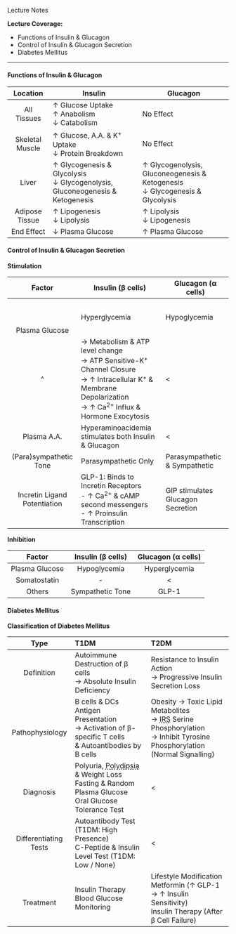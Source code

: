 Lecture Notes

**Lecture Coverage:**
- Functions of Insulin & Glucagon
- Control of Insulin & Glucagon Secretion
- Diabetes Mellitus

---
#### **Functions of Insulin & Glucagon**

|    Location     | Insulin                                                                        | Glucagon                                                                       |
| :-------------: | ------------------------------------------------------------------------------ | ------------------------------------------------------------------------------ |
|   All Tissues   | ↑ Glucose Uptake<br>↑ Anabolism<br>↓ Catabolism                                | No Effect                                                                      |
| Skeletal Muscle | ↑ Glucose, A.A. & K<sup>+</sup> Uptake<br>↓ Protein Breakdown                  | No Effect                                                                      |
|      Liver      | ↑ Glycogenesis & Glycolysis<br>↓ Glycogenolysis, Gluconeogenesis & Ketogenesis | ↑ Glycogenolysis, Gluconeogenesis & Ketogenesis<br>↓ Glycogenesis & Glycolysis |
| Adipose Tissue  | ↑ Lipogenesis<br>↓ Lipolysis                                                   | ↑ Lipolysis<br>↓ Lipogenesis                                                   |
|   End Effect    | ↓ Plasma Glucose                                                               | ↑ Plasma Glucose                                                               |


#### **Control of Insulin & Glucagon Secretion**
**Stimulation**

|            Factor            | Insulin (β cells)                                                                                                                                                                                | Glucagon (α cells)                |
| :--------------------------: | ------------------------------------------------------------------------------------------------------------------------------------------------------------------------------------------------ | --------------------------------- |
|  <br><br><br>Plasma Glucose  | Hyperglycemia                                                                                                                                                                                    | Hypoglycemia                      |
|              ^               | → Metabolism & ATP level change<br>→ ATP Sensitive-K<sup>+</sup> Channel Closure<br>→ ↑ Intracellular K<sup>+</sup> & Membrane Depolarization<br>→ ↑ Ca<sup>2+</sup> Influx & Hormone Exocytosis | <                                 |
|         Plasma A.A.          | Hyperaminoacidemia stimulates both Insulin & Glucagon                                                                                                                                            | <                                 |
|    (Para)sympathetic Tone    | Parasympathetic Only                                                                                                                                                                             | Parasympathetic & Sympathetic     |
| Incretin Ligand Potentiation | GLP-1: Binds to Incretin Receptors<br>- ↑ Ca<sup>2+</sup> & cAMP second messengers<br>- ↑ Proinsulin Transcription                                                                               | GIP stimulates Glucagon Secretion |


**Inhibition**

|     Factor     | Insulin (β cells) | Glucagon (α cells) |
| :------------: | :---------------: | :----------------: |
| Plasma Glucose |   Hypoglycemia    |   Hyperglycemia    |
|  Somatostatin  |         -         |         <          |
|     Others     | Sympathetic Tone  |       GLP-1        |


#### **Diabetes Mellitus**
**Classification of Diabetes Mellitus**

|         Type          | T1DM                                                                                                                                       | T2DM                                                                                                                                                                        |
| :-------------------: | :----------------------------------------------------------------------------------------------------------------------------------------- | :-------------------------------------------------------------------------------------------------------------------------------------------------------------------------- |
|      Definition       | Autoimmune Destruction of β cells<br>→ Absolute Insulin Deficiency                                                                         | Resistance to Insulin Action<br>→ Progressive Insulin Secretion Loss                                                                                                        |
|  <br>Pathophysiology  | B cells & DCs Antigen Presentation<br>→ Activation of β-specific T cells<br>& Autoantibodies by B cells                                    | Obesity → Toxic Lipid Metabolites<br>→ <abbr Title="Insulin receptor substrate">IRS</abbr> Serine Phosphorylation<br>→ Inhibit Tyrosine Phosphorylation (Normal Signalling) |
|     <br>Diagnosis     | Polyuria, <abbr Title="Excessive Thirst">Polydipsia</abbr> & Weight Loss<br>Fasting & Random Plasma Glucose<br>Oral Glucose Tolerance Test | <                                                                                                                                                                           |
| Differentiating Tests | Autoantibody Test (T1DM: High Presence)<br>C-Peptide & Insulin Level Test (T1DM: Low / None)                                               | <                                                                                                                                                                           |
|     <br>Treatment     | Insulin Therapy<br>Blood Glucose Monitoring                                                                                                | Lifestyle Modification<br>Metformin (↑ GLP-1 → ↑ Insulin Sensitivity)<br>Insulin Therapy (After β Cell Failure)                                                             |

